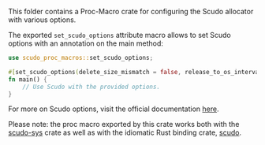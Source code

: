 This folder contains a Proc-Macro crate for configuring the Scudo allocator with various options.

The exported `set_scudo_options` attribute macro allows to set Scudo options with an annotation on
the main method:

```rust
use scudo_proc_macros::set_scudo_options;

#[set_scudo_options(delete_size_mismatch = false, release_to_os_interval_ms = 1)]
fn main() {
    // Use Scudo with the provided options.
}
```

For more on Scudo options, visit the official documentation [here](https://llvm.org/docs/ScudoHardenedAllocator.html#options).

Please note: the proc macro exported by this crate works both with the [scudo-sys](https://crates.io/crates/scudo-sys) crate as well as with the idiomatic Rust binding crate, [scudo](https://crates.io/crates/scudo).
